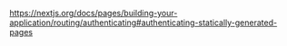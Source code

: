 https://nextjs.org/docs/pages/building-your-application/routing/authenticating#authenticating-statically-generated-pages